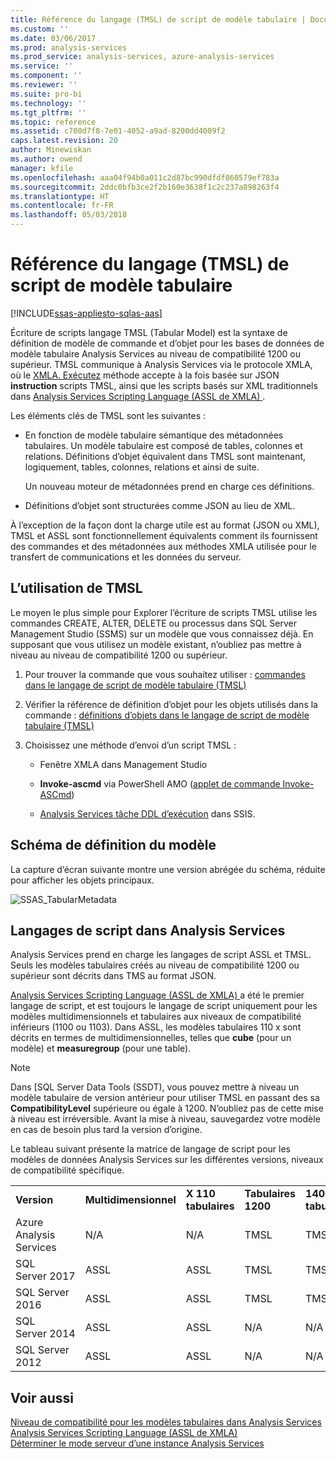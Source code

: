 ```yaml
---
title: Référence du langage (TMSL) de script de modèle tabulaire | Documents Microsoft
ms.custom: ''
ms.date: 03/06/2017
ms.prod: analysis-services
ms.prod_service: analysis-services, azure-analysis-services
ms.service: ''
ms.component: ''
ms.reviewer: ''
ms.suite: pro-bi
ms.technology: ''
ms.tgt_pltfrm: ''
ms.topic: reference
ms.assetid: c700d7f8-7e01-4052-a9ad-8200dd4009f2
caps.latest.revision: 20
author: Minewiskan
ms.author: owend
manager: kfile
ms.openlocfilehash: aaa04f94b0a011c2d87bc990dfdf860579ef783a
ms.sourcegitcommit: 2ddc0bfb3ce2f2b160e3638f1c2c237a898263f4
ms.translationtype: HT
ms.contentlocale: fr-FR
ms.lasthandoff: 05/03/2018
---
```

# <a name="tabular-model-scripting-language-tmsl-reference"></a>Référence du langage (TMSL) de script de modèle tabulaire
[!INCLUDE[ssas-appliesto-sqlas-aas](../includes/ssas-appliesto-sqlas-aas.md)]

  Écriture de scripts langage TMSL (Tabular Model) est la syntaxe de définition de modèle de commande et d’objet pour les bases de données de modèle tabulaire Analysis Services au niveau de compatibilité 1200 ou supérieur. TMSL communique à Analysis Services via le protocole XMLA, où le [XMLA. Exécutez](../analysis-services/xmla/xml-elements-methods-execute.md) méthode accepte à la fois basée sur JSON **instruction** scripts TMSL, ainsi que les scripts basés sur XML traditionnels dans [Analysis Services Scripting Language &#40;ASSL de XMLA&#41; ](../analysis-services/scripting/analysis-services-scripting-language-assl-for-xmla.md).  
  
 Les éléments clés de TMSL sont les suivantes :  
  
-   En fonction de modèle tabulaire sémantique des métadonnées tabulaires. Un modèle tabulaire est composé de tables, colonnes et relations. Définitions d’objet équivalent dans TMSL sont maintenant, logiquement, tables, colonnes, relations et ainsi de suite.  
  
     Un nouveau moteur de métadonnées prend en charge ces définitions.  
  
-   Définitions d’objet sont structurées comme JSON au lieu de XML.  
  
 À l’exception de la façon dont la charge utile est au format (JSON ou XML), TMSL et ASSL sont fonctionnellement équivalents comment ils fournissent des commandes et des métadonnées aux méthodes XMLA utilisée pour le transfert de communications et les données du serveur.  
  
## <a name="how-to-use-tmsl"></a>L’utilisation de TMSL  
 Le moyen le plus simple pour Explorer l’écriture de scripts TMSL utilise les commandes CREATE, ALTER, DELETE ou processus dans SQL Server Management Studio (SSMS) sur un modèle que vous connaissez déjà. En supposant que vous utilisez un modèle existant, n’oubliez pas mettre à niveau au niveau de compatibilité 1200 ou supérieur.  
  
1.  Pour trouver la commande que vous souhaitez utiliser : [commandes dans le langage de script de modèle tabulaire &#40;TMSL&#41;](../analysis-services/tabular-models-scripting-language-commands/tmsl-reference-commands.md)  
  
2.  Vérifier la référence de définition d’objet pour les objets utilisés dans la commande : [définitions d’objets dans le langage de script de modèle tabulaire &#40;TMSL&#41;](../analysis-services/tabular-models-scripting-language-objects/tmsl-reference-tabular-objects.md)  
  
3.  Choisissez une méthode d’envoi d’un script TMSL :  
  
    -   Fenêtre XMLA dans Management Studio  
  
    -   **Invoke-ascmd** via PowerShell AMO ([applet de commande Invoke-ASCmd](../analysis-services/powershell/invoke-ascmd-cmdlet.md))  
  
    -   [Analysis Services tâche DDL d’exécution](../integration-services/control-flow/analysis-services-execute-ddl-task.md) dans SSIS.  
  
## <a name="model-definition-schema"></a>Schéma de définition du modèle  
 La capture d’écran suivante montre une version abrégée du schéma, réduite pour afficher les objets principaux.  
  
 ![SSAS_TabularMetadata](../analysis-services/media/ssas-tabularmetadata.JPG "SSAS_TabularMetadata")  
  
## <a name="scripting-languages-in-analysis-services"></a>Langages de script dans Analysis Services  
 Analysis Services prend en charge les langages de script ASSL et TMSL. Seuls les modèles tabulaires créés au niveau de compatibilité 1200 ou supérieur sont décrits dans TMS au format JSON.  
  
 [Analysis Services Scripting Language &#40;ASSL de XMLA&#41; ](../analysis-services/scripting/analysis-services-scripting-language-assl-for-xmla.md) a été le premier langage de script, et est toujours le langage de script uniquement pour les modèles multidimensionnels et tabulaires aux niveaux de compatibilité inférieurs (1100 ou 1103). Dans ASSL, les modèles tabulaires 110 x sont décrits en termes de multidimensionnelles, telles que **cube** (pour un modèle) et **measuregroup** (pour une table).  
  
> [!NOTE]  
>  Dans [SQL Server Data Tools (SSDT), vous pouvez mettre à niveau un modèle tabulaire de version antérieur pour utiliser TMSL en passant des sa **CompatibilityLevel** supérieure ou égale à 1200. N’oubliez pas de cette mise à niveau est irréversible. Avant la mise à niveau, sauvegardez votre modèle en cas de besoin plus tard la version d’origine.  
  
 Le tableau suivant présente la matrice de langage de script pour les modèles de données Analysis Services sur les différentes versions, niveaux de compatibilité spécifique.  

||||||  
|-|-|-|-|-|  
|**Version**|**Multidimensionnel**|**X 110 tabulaires**|**Tabulaires 1200**| **1400 tabulaire** |
|Azure Analysis Services|N/A|N/A|TMSL|TMSL| 
|SQL Server 2017|ASSL|ASSL|TMSL|TMSL| 
|SQL Server 2016|ASSL|ASSL|TMSL|TMSL| 
|SQL Server 2014|ASSL|ASSL|N/A|N/A|   
|SQL Server 2012|ASSL|ASSL|N/A|N/A|  

  
## <a name="see-also"></a>Voir aussi  
 [Niveau de compatibilité pour les modèles tabulaires dans Analysis Services](../analysis-services/tabular-models/compatibility-level-for-tabular-models-in-analysis-services.md)   
 [Analysis Services Scripting Language &#40;ASSL de XMLA&#41;](../analysis-services/scripting/analysis-services-scripting-language-assl-for-xmla.md)   
 [Déterminer le mode serveur d’une instance Analysis Services](../analysis-services/instances/determine-the-server-mode-of-an-analysis-services-instance.md)  
  
  
